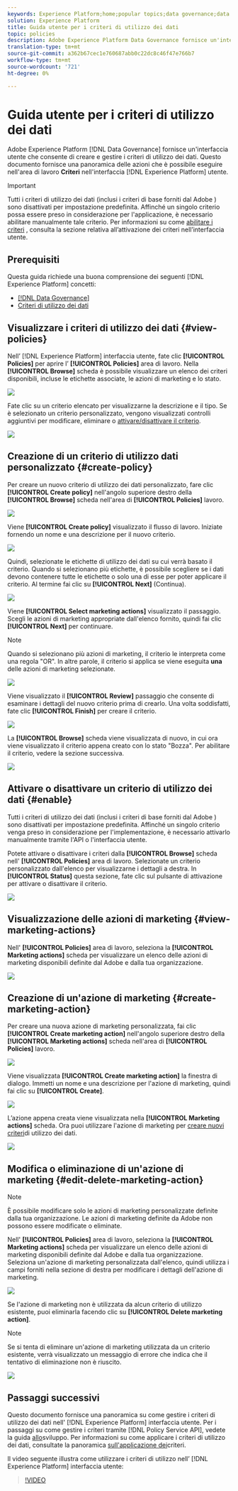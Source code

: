 ```yaml
---
keywords: Experience Platform;home;popular topics;data governance;data usage policy user guide
solution: Experience Platform
title: Guida utente per i criteri di utilizzo dei dati
topic: policies
description: Adobe Experience Platform Data Governance fornisce un'interfaccia utente che consente di creare e gestire i criteri di utilizzo dei dati. Questo documento fornisce una panoramica delle azioni che potete eseguire nell'area di lavoro Criteri dell'interfaccia utente del Experience Platform .
translation-type: tm+mt
source-git-commit: a362b67cec1e760687abb0c22dc8c46f47e766b7
workflow-type: tm+mt
source-wordcount: '721'
ht-degree: 0%

---
```



# Guida utente per i criteri di utilizzo dei dati

Adobe Experience Platform [!DNL Data Governance] fornisce un&#39;interfaccia utente che consente di creare e gestire i criteri di utilizzo dei dati. Questo documento fornisce una panoramica delle azioni che è possibile eseguire nell&#39;area di lavoro **Criteri** nell&#39;interfaccia [!DNL Experience Platform] utente.

>[!IMPORTANT]
>
>Tutti i criteri di utilizzo dei dati (inclusi i criteri di base forniti dal Adobe ) sono disattivati per impostazione predefinita. Affinché un singolo criterio possa essere preso in considerazione per l&#39;applicazione, è necessario abilitare manualmente tale criterio. Per informazioni su come [abilitare i criteri](#enable) , consulta la sezione relativa all’attivazione dei criteri nell’interfaccia utente.

## Prerequisiti  

Questa guida richiede una buona comprensione dei seguenti [!DNL Experience Platform] concetti:

- [[!DNL Data Governance]](../home.md)
- [Criteri di utilizzo dei dati](./overview.md)

## Visualizzare i criteri di utilizzo dei dati {#view-policies}

Nell’ [!DNL Experience Platform] interfaccia utente, fate clic **[!UICONTROL Policies]** per aprire l’ **[!UICONTROL Policies]** area di lavoro. Nella **[!UICONTROL Browse]** scheda è possibile visualizzare un elenco dei criteri disponibili, incluse le etichette associate, le azioni di marketing e lo stato.

![](../images/policies/browse-policies.png)

Fate clic su un criterio elencato per visualizzarne la descrizione e il tipo. Se è selezionato un criterio personalizzato, vengono visualizzati controlli aggiuntivi per modificare, eliminare o [attivare/disattivare il criterio](#enable).

![](../images/policies/policy-details.png)

## Creazione di un criterio di utilizzo dati personalizzato {#create-policy}

Per creare un nuovo criterio di utilizzo dei dati personalizzato, fare clic **[!UICONTROL Create policy]** nell&#39;angolo superiore destro della **[!UICONTROL Browse]** scheda nell&#39;area di **[!UICONTROL Policies]** lavoro.

![](../images/policies/create-policy-button.png)

Viene **[!UICONTROL Create policy]** visualizzato il flusso di lavoro. Iniziate fornendo un nome e una descrizione per il nuovo criterio.

![](../images/policies/create-policy-description.png)

Quindi, selezionate le etichette di utilizzo dei dati su cui verrà basato il criterio. Quando si selezionano più etichette, è possibile scegliere se i dati devono contenere tutte le etichette o solo una di esse per poter applicare il criterio. Al termine fai clic su **[!UICONTROL Next]** (Continua).

![](../images/policies/add-labels.png)

Viene **[!UICONTROL Select marketing actions]** visualizzato il passaggio. Scegli le azioni di marketing appropriate dall&#39;elenco fornito, quindi fai clic **[!UICONTROL Next]** per continuare.

>[!NOTE]
>
>Quando si selezionano più azioni di marketing, il criterio le interpreta come una regola &quot;OR&quot;. In altre parole, il criterio si applica se viene eseguita **una** delle azioni di marketing selezionate.

![](../images/policies/add-marketing-actions.png)

Viene visualizzato il **[!UICONTROL Review]** passaggio che consente di esaminare i dettagli del nuovo criterio prima di crearlo. Una volta soddisfatti, fate clic **[!UICONTROL Finish]** per creare il criterio.

![](../images/policies/policy-review.png)

La **[!UICONTROL Browse]** scheda viene visualizzata di nuovo, in cui ora viene visualizzato il criterio appena creato con lo stato &quot;Bozza&quot;. Per abilitare il criterio, vedere la sezione successiva.

![](../images/policies/created-policy.png)

## Attivare o disattivare un criterio di utilizzo dei dati {#enable}

Tutti i criteri di utilizzo dei dati (inclusi i criteri di base forniti dal Adobe ) sono disattivati per impostazione predefinita. Affinché un singolo criterio venga preso in considerazione per l&#39;implementazione, è necessario attivarlo manualmente tramite l&#39;API o l&#39;interfaccia utente.

Potete attivare o disattivare i criteri dalla **[!UICONTROL Browse]** scheda nell&#39; **[!UICONTROL Policies]** area di lavoro. Selezionate un criterio personalizzato dall&#39;elenco per visualizzarne i dettagli a destra. In **[!UICONTROL Status]** questa sezione, fate clic sul pulsante di attivazione per attivare o disattivare il criterio.

![](../images/policies/enable-policy.png)

## Visualizzazione delle azioni di marketing {#view-marketing-actions}

Nell&#39; **[!UICONTROL Policies]** area di lavoro, seleziona la **[!UICONTROL Marketing actions]** scheda per visualizzare un elenco delle azioni di marketing disponibili definite dal Adobe  e dalla tua organizzazione.

![](../images/policies/marketing-actions.png)

## Creazione di un&#39;azione di marketing {#create-marketing-action}

Per creare una nuova azione di marketing personalizzata, fai clic **[!UICONTROL Create marketing action]** nell&#39;angolo superiore destro della **[!UICONTROL Marketing actions]** scheda nell&#39;area di **[!UICONTROL Policies]** lavoro.

![](../images/policies/create-marketing-action.png)

Viene visualizzata **[!UICONTROL Create marketing action]** la finestra di dialogo. Immetti un nome e una descrizione per l&#39;azione di marketing, quindi fai clic su **[!UICONTROL Create]**.

![](../images/policies/create-marketing-action-details.png)

L’azione appena creata viene visualizzata nella **[!UICONTROL Marketing actions]** scheda. Ora puoi utilizzare l&#39;azione di marketing per [creare nuovi criteri](#create-policy)di utilizzo dei dati.

![](../images/policies/created-marketing-action.png)

## Modifica o eliminazione di un&#39;azione di marketing {#edit-delete-marketing-action}

>[!NOTE]
>
>È possibile modificare solo le azioni di marketing personalizzate definite dalla tua organizzazione. Le azioni di marketing definite da  Adobe non possono essere modificate o eliminate.

Nell&#39; **[!UICONTROL Policies]** area di lavoro, seleziona la **[!UICONTROL Marketing actions]** scheda per visualizzare un elenco delle azioni di marketing disponibili definite dal Adobe  e dalla tua organizzazione. Seleziona un&#39;azione di marketing personalizzata dall&#39;elenco, quindi utilizza i campi forniti nella sezione di destra per modificare i dettagli dell&#39;azione di marketing.

![](../images/policies/edit-marketing-action.png)

Se l&#39;azione di marketing non è utilizzata da alcun criterio di utilizzo esistente, puoi eliminarla facendo clic su **[!UICONTROL Delete marketing action]**.

>[!NOTE]
>
>Se si tenta di eliminare un&#39;azione di marketing utilizzata da un criterio esistente, verrà visualizzato un messaggio di errore che indica che il tentativo di eliminazione non è riuscito.

![](../images/policies/delete-marketing-action.png)

## Passaggi successivi

Questo documento fornisce una panoramica su come gestire i criteri di utilizzo dei dati nell&#39; [!DNL Experience Platform] interfaccia utente. Per i passaggi su come gestire i criteri tramite [!DNL Policy Service API], vedete la guida [allo](../api/getting-started.md)sviluppo. Per informazioni su come applicare i criteri di utilizzo dei dati, consultate la panoramica [sull&#39;applicazione dei](../enforcement/overview.md)criteri.

Il video seguente illustra come utilizzare i criteri di utilizzo nell’ [!DNL Experience Platform] interfaccia utente:

>[!VIDEO](https://video.tv.adobe.com/v/32977?quality=12&learn=on)
